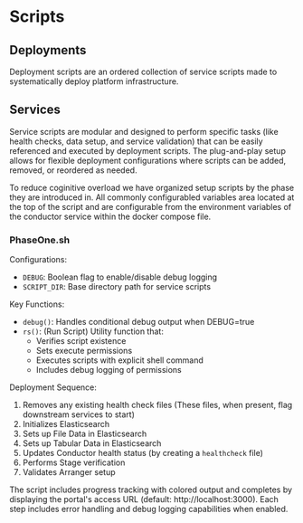 # Scripts

## Deployments

Deployment scripts are an ordered collection of service scripts made to
systematically deploy platform infrastructure.

## Services

Service scripts are modular and designed to perform specific tasks (like health
checks, data setup, and service validation) that can be easily referenced and
executed by deployment scripts. The plug-and-play setup allows for flexible
deployment configurations where scripts can be added, removed, or reordered as
needed.

To reduce coginitive overload we have organized setup scripts by the phase they
are introduced in. All commonly configurabled variables area located at the top
of the script and are configurable from the environment variables of the
conductor service within the docker compose file.

### PhaseOne.sh

Configurations:

- `DEBUG`: Boolean flag to enable/disable debug logging
- `SCRIPT_DIR`: Base directory path for service scripts

Key Functions:

- `debug()`: Handles conditional debug output when DEBUG=true
- `rs()`: (Run Script) Utility function that:
  - Verifies script existence
  - Sets execute permissions
  - Executes scripts with explicit shell command
  - Includes debug logging of permissions

Deployment Sequence:

1. Removes any existing health check files (These files, when present, flag
   downstream services to start)
2. Initializes Elasticsearch
3. Sets up File Data in Elasticsearch
4. Sets up Tabular Data in Elasticsearch
5. Updates Conductor health status (by creating a `healthcheck` file)
6. Performs Stage verification
7. Validates Arranger setup

The script includes progress tracking with colored output and completes by
displaying the portal's access URL (default: http://localhost:3000). Each step
includes error handling and debug logging capabilities when enabled.
